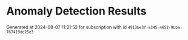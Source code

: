 # Anomaly Detection Results


<sup>Generated at 2024-08-07 11:21:52 for subscription with id `4913be3f-a345-4652-9bba-767418dd25e3`</sup>
